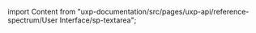 
import Content from "uxp-documentation/src/pages/uxp-api/reference-spectrum/User Interface/sp-textarea";

<Content query="product=xd"/>
